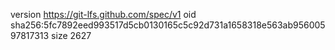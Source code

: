 version https://git-lfs.github.com/spec/v1
oid sha256:5fc7892eed993517d5cb0130165c5c92d731a1658318e563ab95600597817313
size 2627
